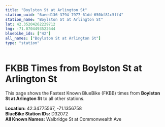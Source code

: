 ```yaml
---
title: "Boylston St at Arlington St"
station_uuid: "6aeed136-3794-7977-61dd-650bf81c5ff4"
station_name: "Boylston St at Arlington St"
lat: 42.35204262229712
lng: -71.0704493522644
bluebike_ids: ["42"]
all_names: ["Boylston St at Arlington St"]
type: "station"
---
```


# FKBB Times from Boylston St at Arlington St

This page shows the Fastest Known BlueBike (FKBB) times from **Boylston St at Arlington St** to all other stations.

**Location:** 42.34775567, -71.1356758  
**BlueBike Station IDs:** D32072  
**All Known Names:** Walbridge St at Commonwealth Ave

